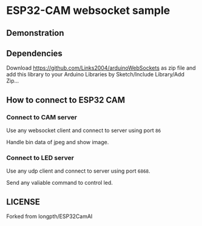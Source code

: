 # ESP32-CAM websocket sample #

## Demonstration


## Dependencies
Download https://github.com/Links2004/arduinoWebSockets as zip file and add this library to your Arduino Libraries by Sketch/Include Library/Add Zip...<br/>


## How to connect to ESP32 CAM

### Connect to CAM server
Use any websocket client and connect to server using port `86`

Handle bin data of jpeg and show image.

### Connect to LED server
Use any udp client and connect to server using port `6868`.

Send any valiable command to control led.


## LICENSE
Forked from longpth/ESP32CamAI